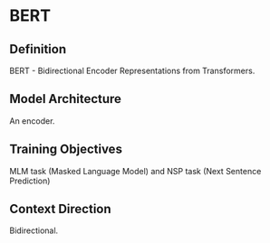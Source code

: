 # BERT

## Definition

BERT - Bidirectional Encoder Representations from Transformers.

## Model Architecture

An encoder.

## Training Objectives

MLM task (Masked Language Model) and NSP task (Next Sentence Prediction)

## Context Direction

Bidirectional.
